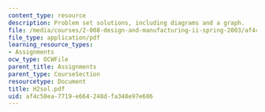 ```yaml
---
content_type: resource
description: Problem set solutions, including diagrams and a graph.
file: /media/courses/2-008-design-and-manufacturing-ii-spring-2003/af4c58ea7719e664248dfa348e97e686_H2sol.pdf
file_type: application/pdf
learning_resource_types:
- Assignments
ocw_type: OCWFile
parent_title: Assignments
parent_type: CourseSection
resourcetype: Document
title: H2sol.pdf
uid: af4c58ea-7719-e664-248d-fa348e97e686
---
```

